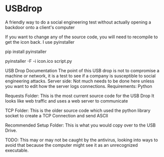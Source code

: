 # USBdrop
A friendly way to do a social engineering test without actually opening a backdoor onto a client's computer

If you want to change any of the source code, you will need to recompile to get the icon back. I use pyinstaller

pip install pyinstaller

pyinstaller -F -i icon.ico script.py

USB Drop Documentation The point of this USB drop is not to compromise a machine or network, it is a test to see if a company is susceptible to social engineering attacks. Server side: Not much needs to be done here unless you want to edit how the server logs connections. Requirements: Python

Requests Folder:
This is the most current source code for the USB Drop
It looks like web traffic and uses a web server to communicate

TCP Folder:
This is the older source code which used the python library socket to create a TCP Connection and send ASCII 

Recommended Setup Folder:
This is what you would copy over to the USB Drive.

TODO:
This may or may not be caught by the antivirus, looking into ways to avoid that because the computer might see it as an unrecognized executable. 
